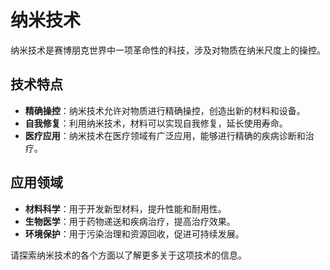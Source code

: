 # 纳米技术

纳米技术是赛博朋克世界中一项革命性的科技，涉及对物质在纳米尺度上的操控。

## 技术特点

- **精确操控**：纳米技术允许对物质进行精确操控，创造出新的材料和设备。
- **自我修复**：利用纳米技术，材料可以实现自我修复，延长使用寿命。
- **医疗应用**：纳米技术在医疗领域有广泛应用，能够进行精确的疾病诊断和治疗。

## 应用领域

- **材料科学**：用于开发新型材料，提升性能和耐用性。
- **生物医学**：用于药物递送和疾病治疗，提高治疗效果。
- **环境保护**：用于污染治理和资源回收，促进可持续发展。

请探索纳米技术的各个方面以了解更多关于这项技术的信息。
